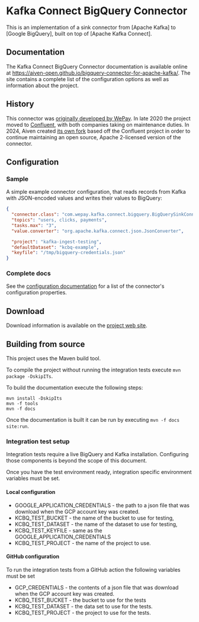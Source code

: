 # Kafka Connect BigQuery Connector

This is an implementation of a sink connector from [Apache Kafka] to [Google BigQuery], built on top 
of [Apache Kafka Connect].

## Documentation

The Kafka Connect BigQuery Connector documentation is available online at https://aiven-open.github.io/bigquery-connector-for-apache-kafka/.
The site contains a complete list of the configuration options as well as information about the project.

## History

This connector was [originally developed by WePay](https://github.com/wepay/kafka-connect-bigquery).
In late 2020 the project moved to [Confluent](https://github.com/confluentinc/kafka-connect-bigquery),
with both companies taking on maintenance duties.
In 2024, Aiven created [its own fork](https://github.com/Aiven-Open/bigquery-connector-for-apache-kafka/)
based off the Confluent project in order to continue maintaining an open source, Apache 2-licensed
version of the connector.

## Configuration

### Sample

A simple example connector configuration, that reads records from Kafka with
JSON-encoded values and writes their values to BigQuery:

```json
{
  "connector.class": "com.wepay.kafka.connect.bigquery.BigQuerySinkConnector",
  "topics": "users, clicks, payments",
  "tasks.max": "3",
  "value.converter": "org.apache.kafka.connect.json.JsonConverter",

  "project": "kafka-ingest-testing",
  "defaultDataset": "kcbq-example",
  "keyfile": "/tmp/bigquery-credentials.json"
}
```

### Complete docs
See the [configuration documentation](https://aiven-open.github.io/bigquery-connector-for-apache-kafka/configuration.html) for a list of the connector's
configuration properties.

## Download

Download information is available on the [project web site]((https://aiven-open.github.io/bigquery-connector-for-apache-kafka)). 

## Building from source

This project uses the Maven build tool.

To compile the project without running the integration tests execute `mvn package -DskipITs`.

To build the documentation execute the following steps:

```
mvn install -DskipIts
mvn -f tools
mvn -f docs
```

Once the documentation is built it can be run by executing `mvn -f docs site:run`.

### Integration test setup

Integration tests require a live BigQuery and Kafka installation.  Configuring those components is beyond the scope of this document.

Once you have the test environment ready, integration specific environment variables must be set.

#### Local configuration

- GOOGLE_APPLICATION_CREDENTIALS - the path to a json file that was download when the GCP account key was created.
- KCBQ_TEST_BUCKET - the name of the bucket to use for testing,
- KCBQ_TEST_DATASET - the name of the dataset to use for testing,
- KCBQ_TEST_KEYFILE - same as the GOOGLE_APPLICATION_CREDENTIALS
- KCBQ_TEST_PROJECT - the name of the project to use.  

#### GitHub configuration

To run the integration tests from a GitHub action the following variables must be set

- GCP_CREDENTIALS - the contents of a json file that was download when the GCP account key was created.
- KCBQ_TEST_BUCKET - the bucket to use for the tests
- KCBQ_TEST_DATASET - the data set to use for the tests.
- KCBQ_TEST_PROJECT - the project to use for the tests.
